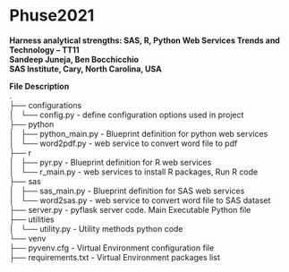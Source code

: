 # Phuse2021
**Harness analytical strengths: SAS, R, Python Web Services 
Trends and Technology – TT11  
Sandeep Juneja, Ben Bocchicchio  
SAS Institute, Cary, North Carolina, USA**
  
**File Description**  
.  
├── configurations  
│   └── config.py          - define configuration options used in project  
├── python  
│   ├── python_main.py     - Blueprint definition for python web services  
│   └── word2pdf.py        - web service to convert word file to pdf  
├── r  
│   ├── pyr.py             - Blueprint definition for R web services  
│   └── r_main.py          - web services to install R packages, Run R code  
├── sas  
│   ├── sas_main.py        - Blueprint definition for SAS web services  
│   └── word2sas.py        - web service to convert word file to SAS dataset  
├── server.py              - pyflask server code. Main Executable Python file  
├── utilities  
│   └── utility.py         - Utility methods python code  
└── venv  
    ├── pyvenv.cfg         - Virtual Environment configuration file  
    ├── requirements.txt   - Virtual Environment packages list  



